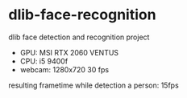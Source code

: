 # dlib-face-recognition
dlib face detection and recognition project

* GPU: MSI RTX 2060 VENTUS 
* CPU: i5 9400f
* webcam: 1280x720 30 fps

resulting frametime while detection a person: 15fps
